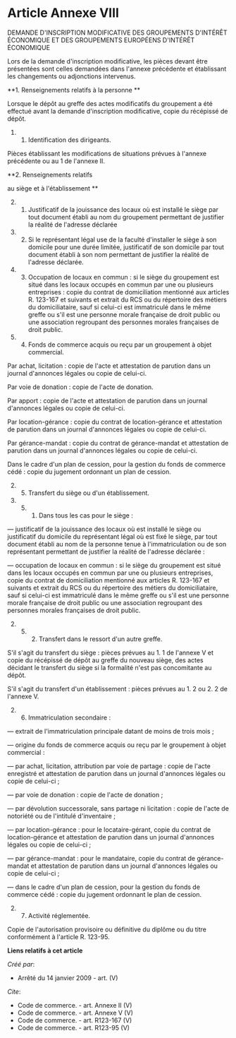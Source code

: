 # Article Annexe VIII

DEMANDE D'INSCRIPTION MODIFICATIVE DES GROUPEMENTS D'INTÉRÊT ÉCONOMIQUE ET DES GROUPEMENTS EUROPÉENS D'INTÉRÊT ÉCONOMIQUE 

Lors de la demande d'inscription modificative, les pièces devant être présentées sont celles demandées dans l'annexe
précédente et établissant les changements ou adjonctions intervenus. 

**1. Renseignements relatifs à la personne **

Lorsque le dépôt au greffe des actes modificatifs du groupement a été effectué avant la demande d'inscription modificative,
copie du récépissé de dépôt. 

1. 1. Identification des dirigeants. 

Pièces établissant les modifications de situations prévues à l'annexe précédente ou au 1 de l'annexe II. 

**2. Renseignements relatifs 

au siège et à l'établissement **

2. 1. Justificatif de la jouissance des locaux où est installé le siège par tout document établi au nom du groupement
permettant de justifier la réalité de l'adresse déclarée 

2. 2. Si le représentant légal use de la faculté d'installer le siège à son domicile pour une durée limitée, justificatif de
son domicile par tout document établi à son nom permettant de justifier la réalité de l'adresse déclarée. 

2. 3. Occupation de locaux en commun : si le siège du groupement est situé dans les locaux occupés en commun par une ou
plusieurs entreprises : copie du contrat de domiciliation mentionné aux articles R. 123-167 et suivants et extrait du RCS ou
du répertoire des métiers du domiciliataire, sauf si celui-ci est immatriculé dans le même greffe ou s'il est une personne
morale française de droit public ou une association regroupant des personnes morales françaises de droit public. 

2. 4. Fonds de commerce acquis ou reçu par un groupement à objet commercial. 

Par achat, licitation : copie de l'acte et attestation de parution dans un journal d'annonces légales ou copie de celui-ci. 

Par voie de donation : copie de l'acte de donation. 

Par apport : copie de l'acte et attestation de parution dans un journal d'annonces légales ou copie de celui-ci. 

Par location-gérance : copie du contrat de location-gérance et attestation de parution dans un journal d'annonces légales ou
copie de celui-ci. 

Par gérance-mandat : copie du contrat de gérance-mandat et attestation de parution dans un journal d'annonces légales ou
copie de celui-ci. 

Dans le cadre d'un plan de cession, pour la gestion du fonds de commerce cédé : copie du jugement ordonnant un plan de
cession. 

2. 5. Transfert du siège ou d'un établissement. 

2. 5. 1. Dans tous les cas pour le siège : 

― justificatif de la jouissance des locaux où est installé le siège ou justificatif du domicile du représentant légal où est
fixé le siège, par tout document établi au nom de la personne tenue à l'immatriculation ou de son représentant permettant de
justifier la réalité de l'adresse déclarée : 

― occupation de locaux en commun : si le siège du groupement est situé dans les locaux occupés en commun par une ou plusieurs
entreprises, copie du contrat de domiciliation mentionné aux articles R. 123-167 et suivants et extrait du RCS ou du
répertoire des métiers du domiciliataire, sauf si celui-ci est immatriculé dans le même greffe ou s'il est une personne
morale française de droit public ou une association regroupant des personnes morales françaises de droit public. 

2. 5. 2. Transfert dans le ressort d'un autre greffe.

S'il s'agit du transfert du siège : pièces prévues au 1. 1 de l'annexe V et copie du récépissé de dépôt au greffe du nouveau
siège, des actes décidant le transfert du siège si la formalité n'est pas concomitante au dépôt.

S'il s'agit du transfert d'un établissement : pièces prévues au 1. 2 ou 2. 2 de l'annexe V. 

2. 6. Immatriculation secondaire : 

― extrait de l'immatriculation principale datant de moins de trois mois ; 

― origine du fonds de commerce acquis ou reçu par le groupement à objet commercial : 

― par achat, licitation, attribution par voie de partage : copie de l'acte enregistré et attestation de parution dans un
journal d'annonces légales ou copie de celui-ci ; 

― par voie de donation : copie de l'acte de donation ; 

― par dévolution successorale, sans partage ni licitation : copie de l'acte de notoriété ou de l'intitulé d'inventaire ; 

― par location-gérance : pour le locataire-gérant, copie du contrat de location-gérance et attestation de parution dans un
journal d'annonces légales ou copie de celui-ci ; 

― par gérance-mandat : pour le mandataire, copie du contrat de gérance-mandat et attestation de parution dans un journal
d'annonces légales ou copie de celui-ci ; 

― dans le cadre d'un plan de cession, pour la gestion du fonds de commerce cédé : copie du jugement ordonnant le plan de
cession. 

2. 7. Activité réglementée. 

Copie de l'autorisation provisoire ou définitive du diplôme ou du titre conformément à l'article R. 123-95.

**Liens relatifs à cet article**

_Créé par_:

  - Arrêté du 14 janvier 2009 - art. (V)

_Cite_:

  - Code de commerce. - art. Annexe II (V)
  - Code de commerce. - art. Annexe V (V)
  - Code de commerce. - art. R123-167 (V)
  - Code de commerce. - art. R123-95 (V)
